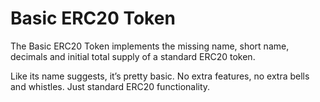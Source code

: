 # Basic ERC20 Token

The Basic ERC20 Token implements the missing name, short name, decimals and initial total supply of a standard ERC20 token. 

Like its name suggests, it’s pretty basic. No extra features, no extra bells and whistles. Just standard ERC20 functionality.
